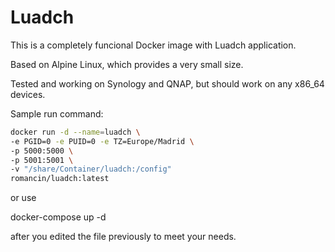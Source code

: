 # Luadch

This is a completely funcional Docker image with Luadch application.

Based on Alpine Linux, which provides a very small size.

Tested and working on Synology and QNAP, but should work on any x86_64 devices.

Sample run command:

```bash
docker run -d --name=luadch \
-e PGID=0 -e PUID=0 -e TZ=Europe/Madrid \
-p 5000:5000 \
-p 5001:5001 \
-v "/share/Container/luadch:/config"
romancin/luadch:latest
```

or use 

docker-compose up -d 

after you edited the file previously to meet your needs.
